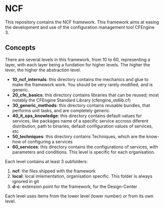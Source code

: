 # NCF

This repository contains the NCF framework.
This framework aims at easing the development and use of the configuration management tool CFEngine 3.

## Concepts

There are several levels in this framework, from 10 to 60, representing a layer, with each layer being a fundation for higher levels. The higher the lever, the higher the abstraction level.

  - __10_ncf_internals__: this directory contains the mechanics and glue to make the framework work. You should be very rarely modified, and is generic.
  - __20_cfe_basics__: this directory contains libraries that can be reused; most notably the CFEngine Standard Library (cfengine_stdlib.cf)
  - __30_generic_methods__: this directory contains reusable bundles, that performs unit tasks, and are completely generic.
  - __40_it_ops_knowledge__: this directory contains default values for services, like packages name of a specific service accross diferent distribution, path to binaries, default configuration values of services, etc
  - __50_techniques__: this directory contains Techniques, which are the know-how of configuring a services
  - __60_services__: this directory contains the configurations of services, with parameters and conditions. This level is specific for each organisation.

Each level contains at least 3 subfolders:
  1. __ncf__: the files shipped with the framework
  2. __local__: local imlementation, organisation specific. This folder is always ignored in git
  3. __d-c__: extension point for the framework, for the Design-Center

Each level uses items from the lower level (lower number) or from its own level.
